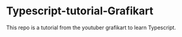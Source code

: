 # Typescript-tutorial-Grafikart
This repo is a tutorial from the youtuber grafikart to learn Typescript.
